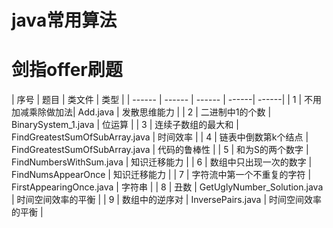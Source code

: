 # java常用算法



# 剑指offer刷题

| 序号 | 题目 | 类文件 | 类型 |
| ------ | ------ | ------ | ------| ------|
| 1 | 不用加减乘除做加法| Add.java | 发散思维能力 |
| 2 | 二进制中1的个数 | BinarySystem_1.java | 位运算 |
| 3 | 连续子数组的最大和 | FindGreatestSumOfSubArray.java | 时间效率 |
| 4 | 链表中倒数第k个结点 | FindGreatestSumOfSubArray.java | 代码的鲁棒性 |
| 5 | 和为S的两个数字 | FindNumbersWithSum.java | 知识迁移能力 |
| 6 | 数组中只出现一次的数字  | FindNumsAppearOnce | 知识迁移能力 |
| 7 | 字符流中第一个不重复的字符 | FirstAppearingOnce.java | 字符串 |
| 8 | 丑数 | GetUglyNumber_Solution.java | 时间空间效率的平衡 |
| 9 | 数组中的逆序对 | InversePairs.java |  时间空间效率的平衡 |

